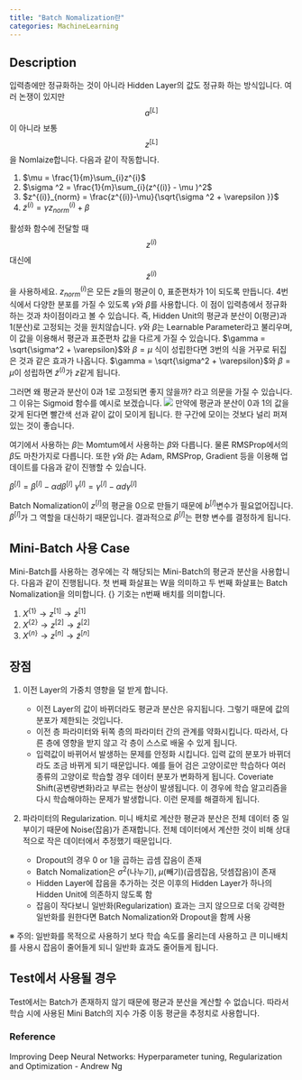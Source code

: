```yaml
---
title: "Batch Nomalization란"
categories: MachineLearning
---
```


## Description
입력층에만 정규화하는 것이 아니라 Hidden Layer의 값도 정규화 하는 방식입니다. 여러 논쟁이 있지만 $$a^{[L]}$$이 아니라 보통 $$z^{[L]}$$을 Nomlaize합니다. 다음과 같이 작동합니다.

1. $\mu = \frac{1}{m}\sum_{i}z^{i}$
2. $\sigma ^2 = \frac{1}{m}\sum_{i}(z^{(i)} - \mu )^2$
3. $z^{(i)}_{norm} = \frac{z^{(i)}-\mu}{\sqrt{\sigma ^2 + \varepsilon }}$
4. $\tilde{z}^{(i)} = \gamma z^{(i)}_{norm} + \beta$ 

활성화 함수에 전달할 때 $$ z^{(i)} $$ 대신에 $$ \tilde{z}^{(i)} $$을 사용하세요. $z^{(i)}_{norm}$은 모든 $z$들의 평균이 0, 표준편차가 1이 되도록 만듭니다. 4번식에서 다양한 분포를 가질 수 있도록 $\gamma$와 $\beta$를 사용합니다. 이 점이 입력층에서 정규화하는 것과 차이점이라고 볼 수 있습니다. 즉, Hidden Unit의 평균과 분산이 0(평균)과 1(분산)로 고정되는 것을 원치않습니다. $\gamma$와 $\beta$는 Learnable Parameter라고 불리우며, 이 값을 이용해서 평균과 표준편차 값을 다르게 가질 수 있습니다. $\gamma = \sqrt{\sigma^2 + \varepsilon}$와 $\beta = \mu$ 식이 성립한다면 3번의 식을 거꾸로 뒤집은 것과 같은 효과가 나옵니다. $\gamma = \sqrt{\sigma^2 + \varepsilon}$와 $\beta = \mu$이 성립하면 $\tilde{z}^{(i)}$가 $z$같게 됩니다.

그러면 왜 평균과 분산이 0과 1로 고정되면 좋지 않을까? 라고 의문을 가질 수 있습니다. 그 이유는 Sigmoid 함수를 예시로 보겠습니다.
<img src="/assets/images/sigmoid_mean.jpg">
만약에 평균과 분산이 0과 1의 값을 갖게 된다면 빨간색 선과 같이 값이 모이게 됩니다. 한 구간에 모이는 것보다 널리 퍼져 있는 것이 좋습니다.

여기에서 사용하는 $\beta$는 Momtum에서 사용하는 $\beta$와 다릅니다. 물론 RMSProp에서의 $\beta$도 마찬가지로 다릅니다. 또한 $\gamma$와 $\beta$는 Adam, RMSProp, Gradient 등을 이용해 업데이트를 다음과 같이 진행할 수 있습니다. 

$\beta^{[l]} = \beta^{[l]} - \alpha d\beta^{[l]}$
$\gamma^{[l]} = \gamma^{[l]} - \alpha d\gamma^{[l]}$

Batch Nomalization이 $z^{[l]}$의 평균을 0으로 만들기 때문에 $b^{[l]}$변수가 필요없어집니다. $\beta^{[l]}$가 그 역할을 대신하기 때문입니다. 결과적으로 $\beta^{[l]}$는 편향 변수를 결정하게 됩니다.

## Mini-Batch 사용 Case
Mini-Batch를 사용하는 경우에는 각 해당되는 Mini-Batch의 평균과 분산을 사용합니다. 다음과 같이 진행됩니다. 첫 번째 화살표는 W을 의미하고 두 번째 화살표는 Batch Nomalization을 의미합니다. {} 기호는 n번째 배치를 의미합니다.

1. $X^{\{1\}}\rightarrow z^{[1]} \rightarrow \tilde{z}^{[1]}$
2. $X^{\{2\}}\rightarrow z^{[2]} \rightarrow \tilde{z}^{[2]}$
3. $X^{\{n\}}\rightarrow z^{[n]} \rightarrow \tilde{z}^{[n]}$


## 장점
1. 이전 Layer의 가중치 영향을 덜 받게 합니다.
   - 이전 Layer의 값이 바뀌더라도 평균과 분산은 유지됩니다. 그렇기 때문에 값의 분포가 제한되는 것입니다.
   - 이전 층 파라미터와 뒤쪽 층의 파라미터 간의 관계를 약화시킵니다. 따라서, 다른 층에 영향을 받지 않고 각 층이 스스로 배울 수 있게 됩니다.
   - 입력값이 바뀌어서 발생하는 문제를 안정화 시킵니다. 입력 값의 분포가 바뀌더라도 조금 바뀌게 되기 때문입니다. 예를 들어 검은 고양이로만 학습하다 여러 종류의 고양이로 학습할 경우 데이터 분포가 변화하게 됩니다. Coveriate Shift(공변량변화)라고 부르는 현상이 발생됩니다. 이 경우에 학습 알고리즘을 다시 학습해야하는 문제가 발생합니다. 이런 문제를 해결하게 됩니다.

2. 파라미터의 Regularization. 미니 배치로 계산한 평균과 분산은 전체 데이터 중 일부이기 때문에 Noise(잡음)가 존재합니다. 전체 데이터에서 계산한 것이 비해 상대적으로 작은 데이터에서 추정했기 때문입니다.
   - Dropout의 경우 0 or 1을 곱하는 곱셈 잡음이 존재
   - Batch Nomalization은 $\sigma ^2$(나누기), $\mu$(빼기)(곱셈잡음, 덧셈잡음)이 존재
   - Hidden Layer에 잡음을 추가하는 것은 이후의 Hidden Layer가 하나의 Hidden Unit에 의존하지 않도록 함
   - 잡음이 작다보니 일반화(Regularization) 효과는 크지 않으므로 더욱 강력한 일반화를 원한다면 Batch Nomalization와 Dropout을 함께 사용

※ 주의: 일반화를 목적으로 사용하기 보다 학습 속도를 올리는데 사용하고 큰 미니배치를 사용시 잡음이 줄어들게 되니 일반화 효과도 줄어들게 됩니다.

## Test에서 사용될 경우
Test에서는 Batch가 존재하지 않기 때문에 평균과 분산을 계산할 수 없습니다. 따라서 학습 시에 사용된 Mini Batch의 지수 가중 이동 평균을 추정치로 사용합니다.


### Reference
Improving Deep Neural Networks: Hyperparameter tuning, Regularization and Optimization - Andrew Ng